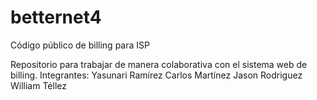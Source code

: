 # betternet4
Código público de billing para ISP

Repositorio para trabajar de manera colaborativa con el sistema web de billing.
Integrantes:
Yasunari Ramírez
Carlos Martínez
Jason Rodriguez
William Téllez
